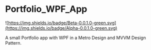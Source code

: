 # Portfolio_WPF_App
![https://img.shields.io/badge/Beta-0.0.1.0-green.svg](https://img.shields.io/badge/Alpha-0.0.1.0-green.svg)

A small Portfolio app with WPF in a Metro Design and MVVM Design Pattern.
